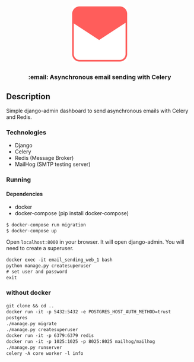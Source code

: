 <h1 align="center">
  <img src=".github/email.jpg" width="150px" />
</h1>

<h3 align="center">
  :email: Asynchronous email sending with Celery
</h3>

## Description
Simple django-admin dashboard to send asynchronous emails with Celery and Redis.

### Technologies
* Django
* Celery
* Redis (Message Broker)
* MailHog (SMTP testing server)

### Running

#### Dependencies
* docker
* docker-compose (pip install docker-compose)


```
$ docker-compose run migration
$ docker-compose up
```
Open `localhost:8000` in your browser. It will open django-admin. You will need to create a superuser.

```
docker exec -it email_sending_web_1 bash
python manage.py createsuperuser
# set user and password
exit
```

### without docker
```
git clone && cd ..
docker run -it -p 5432:5432 -e POSTGRES_HOST_AUTH_METHOD=trust postgres
./manage.py migrate
./manage.py createsuperuser
docker run -it -p 6379:6379 redis
docker run -it -p 1025:1025 -p 8025:8025 mailhog/mailhog
./manage.py runserver
celery -A core worker -l info
```
